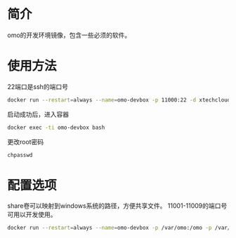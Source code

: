 # 简介
omo的开发环境镜像，包含一些必须的软件。

# 使用方法
22端口是ssh的端口号
```bash
docker run --restart=always --name=omo-devbox -p 11000:22 -d xtechcloud/omo-devbox
```

启动成功后，进入容器
```bash
docker exec -ti omo-devbox bash
```

更改root密码
```bash
chpasswd
```

# 配置选项
share卷可以映射到windows系统的路径，方便共享文件。
11001-11009的端口号可用以开发使用。
```bash
docker run --restart=always --name=omo-devbox -p /var/omo:/omo -p /var/share:/share -p 11000:22 -p 11001-11009:11001-11009 -p 11001-11009:11001-11009/upd -d xtechcloud/omo-devbox
```
